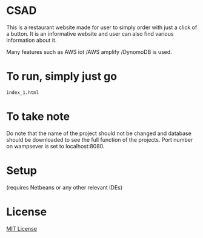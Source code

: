 # CSAD

This is a restaurant website made for user to simply order with just a click of a button. It is an informative website and user can also find various information about it.

 Many features such as AWS iot /AWS amplify /DynomoDB is used.


# To run, simply just go  
`index_1.html`

# To take note
Do note that the name of the project should not be changed and database should be downloaded to see the full function of the projects.
Port number on wampsever is set to localhost:8080.


# Setup

(requires Netbeans or any other relevant IDEs) <br>


# License

[MIT License](./LICENSE)
